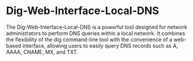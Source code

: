 # Dig-Web-Interface-Local-DNS
The Dig-Web-Interface-Local-DNS is a powerful tool designed for network administrators to perform DNS queries within a local network. It combines the flexibility of the dig command-line tool with the convenience of a web-based interface, allowing users to easily query DNS records such as A, AAAA, CNAME, MX, and TXT.

